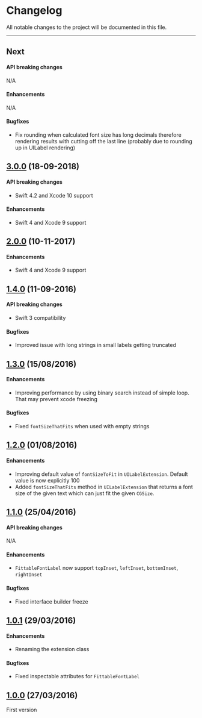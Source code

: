 # Changelog

All notable changes to the project will be documented in this file.

---

## Next

#### API breaking changes

N/A

#### Enhancements

N/A

#### Bugfixes

- Fix rounding when calculated font size has long decimals therefore rendering results with cutting off the last line (probably due to rounding up in UILabel rendering)

## [3.0.0](https://github.com/tbaranes/FittableFontLabel/releases/tag/3.0.0) (18-09-2018)

#### API breaking changes

- Swift 4.2 and Xcode 10 support

#### Enhancements

- Swift 4 and Xcode 9 support

## [2.0.0](https://github.com/tbaranes/FittableFontLabel/releases/tag/2.0.0) (10-11-2017)


#### Enhancements

- Swift 4 and Xcode 9 support

## [1.4.0](https://github.com/tbaranes/FittableFontLabel/releases/tag/1.4.0) (11-09-2016)

#### API breaking changes

- Swift 3 compatibility

#### Bugfixes

- Improved issue with long strings in small labels getting truncated

## [1.3.0](https://github.com/tbaranes/FittableFontLabel/releases/tag/1.3.0) (15/08/2016)

#### Enhancements

- Improving performance by using binary search instead of simple loop. That may prevent xcode freezing 

#### Bugfixes

- Fixed `fontSizeThatFits` when used with empty strings

## [1.2.0](https://github.com/tbaranes/FittableFontLabel/releases/tag/1.2.0) (01/08/2016)
 
#### Enhancements

- Improving default value of `fontSizeToFit` in `UILabelExtension`. Default value is now explicitly 100
- Added `fontSizeThatFits` method in `UILabelExtension` that returns a font size of the given text which can just fit the given `CGSize`.

## [1.1.0](https://github.com/tbaranes/FittableFontLabel/releases/tag/1.1.0) (25/04/2016)

#### API breaking changes

N/A
 
#### Enhancements

- `FittableFontLabel` now support `topInset`, `leftInset`, `bottomInset`, `rightInset`

#### Bugfixes

- Fixed interface builder freeze

## [1.0.1](https://github.com/tbaranes/FittableFontLabel/releases/tag/1.0.1) (29/03/2016)

#### Enhancements

- Renaming the extension class

#### Bugfixes

- Fixed inspectable attributes for `FittableFontLabel`

## [1.0.0](https://github.com/tbaranes/FittableFontLabel/releases/tag/1.0.0) (27/03/2016)

First version
